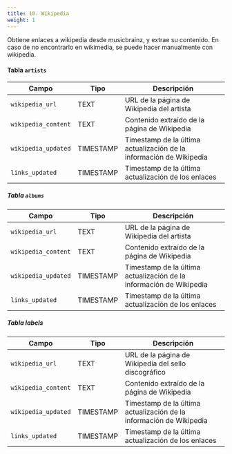 ```yaml
---
title: 10. Wikipedia
weight: 1
---
```


Obtiene enlaces a wikipedia desde musicbrainz, y extrae su contenido. En caso de no encontrarlo en wikimedia, se puede hacer manualmente con wikipedia.

#### Tabla `artists`
| Campo               | Tipo      | Descripción                                                         |
| ------------------- | --------- | ------------------------------------------------------------------- |
| `wikipedia_url`     | TEXT      | URL de la página de Wikipedia del artista                           |
| `wikipedia_content` | TEXT      | Contenido extraído de la página de Wikipedia                        |
| `wikipedia_updated` | TIMESTAMP | Timestamp de la última actualización de la información de Wikipedia |
| `links_updated`     | TIMESTAMP | Timestamp de la última actualización de los enlaces                 |
##### Tabla `albums`
| Campo               | Tipo      | Descripción                                                         |
| ------------------- | --------- | ------------------------------------------------------------------- |
| `wikipedia_url`     | TEXT      | URL de la página de Wikipedia del artista                           |
| `wikipedia_content` | TEXT      | Contenido extraído de la página de Wikipedia                        |
| `wikipedia_updated` | TIMESTAMP | Timestamp de la última actualización de la información de Wikipedia |
| `links_updated`     | TIMESTAMP | Timestamp de la última actualización de los enlaces                 |

##### Tabla labels
| Campo               | Tipo      | Descripción                                                         |
| ------------------- | --------- | ------------------------------------------------------------------- |
| `wikipedia_url`     | TEXT      | URL de la página de Wikipedia del sello discográfico                |
| `wikipedia_content` | TEXT      | Contenido extraído de la página de Wikipedia                        |
| `wikipedia_updated` | TIMESTAMP | Timestamp de la última actualización de la información de Wikipedia |
| `links_updated`     | TIMESTAMP | Timestamp de la última actualización de los enlaces                 |